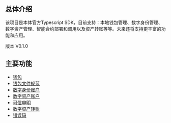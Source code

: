 ## 总体介绍

该项目是本体官方Typescript SDK，目前支持：本地钱包管理、数字身份管理、数字资产管理、智能合约部署和调用以及资产转账等等。未来还将支持更丰富的功能和应用。

版本 V0.1.0

## 主要功能


- [钱包](wallet.md)
- [钱包文件规范](Wallet_File_Specification.md)
- [数字身份账户](identity.md)
- [数字资产账户](account.md)
- [可信申明](claim.md)
- [数字资产转账](transfer.md)
- [错误码](errorcode.md)

